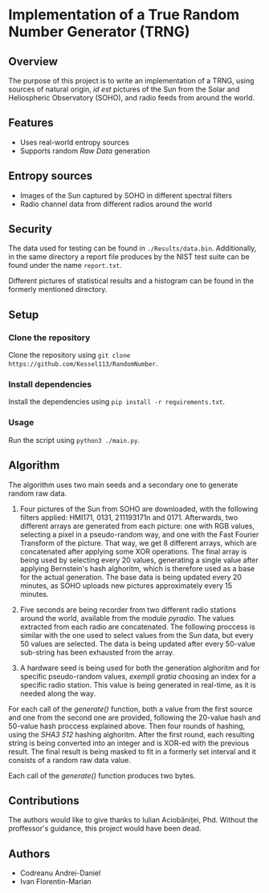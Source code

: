 # Implementation of a True Random Number Generator (TRNG)
## Overview
The purpose of this project is to write an implementation of a TRNG, using sources of natural origin, _id est_ pictures of the Sun from the Solar and Heliospheric Observatory (SOHO), and radio feeds from around the world.
## Features
- Uses real-world entropy sources
- Supports random *Raw Data* generation
## Entropy sources
- Images of the Sun captured by SOHO in different spectral filters
- Radio channel data from different radios around the world
## Security
The data used for testing can be found in `./Results/data.bin`. Additionally, in the same directory a report file produces by the NIST test suite can be found under the name `report.txt`.

Different pictures of statistical results and a histogram can be found in the formerly mentioned directory.
## Setup
### Clone the repository
Clone the repository using `git clone https://github.com/Kessel113/RandomNumber`.
### Install dependencies
Install the dependencies using `pip install -r requirements.txt`.
### Usage
Run the script using `python3 ./main.py`.
## Algorithm
The algorithm uses two main seeds and a secondary one to generate random raw data.

1. Four pictures of the Sun from SOHO are downloaded, with the following filters applied: HMI171, 0131, 211193171n and 0171. Afterwards, two different arrays are generated from each picture: one with RGB values, selecting a pixel in a pseudo-random way, and one with the Fast Fourier Transform of the picture. That way, we get 8 different arrays, which are concatenated after applying some XOR operations. The final array is being used by selecting every 20 values, generating a single value after applying Bernstein's hash alghoritm, which is therefore used as a base for the actual generation. The base data is being updated every 20 minutes, as SOHO uploads new pictures approximately every 15 minutes.

2. Five seconds are being recorder from two different radio stations around the world, available from the module *pyradio*. The values extracted from each radio are concatenated. The following proccess is similar with the one used to select values from the Sun data, but every 50 values are selected. The data is being updated after every 50-value sub-string has been exhausted from the array.

3. A hardware seed is being used for both the generation alghoritm and for specific pseudo-random values, *exempli gratia* choosing an index for a specific radio station. This value is being generated in real-time, as it is needed along the way.

For each call of the *generate()* function, both a value from the first source and one from the second one are provided, following the 20-value hash and 50-value hash proccess explained above. Then four rounds of hashing, using the *SHA3 512* hashing alghoritm. After the first round, each resulting string is being converted into an integer and is XOR-ed with the previous result. The final result is being masked to fit in a formerly set interval and it consists of a random raw data value.

Each call of the *generate()* function produces two bytes.

## Contributions
The authors would like to give thanks to Iulian Aciobăniței, Phd. Without the proffessor's guidance, this project would have been dead.

## Authors
- Codreanu Andrei-Daniel
- Ivan Florentin-Marian
